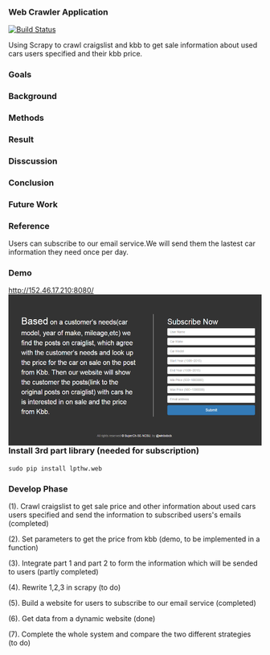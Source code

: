 
### Web Crawler Application  
[![Build Status](https://travis-ci.org/SuperCh-SE-NCSU/ProjectScraping.svg?branch=master)](https://travis-ci.org/SuperCh-SE-NCSU/ProjectScraping)

Using Scrapy to crawl craigslist and kbb to get sale information about used cars users specified and their kbb price.

### Goals

### Background

### Methods

### Result

### Disscussion

### Conclusion

### Future Work

### Reference

Users can subscribe to our email service.We will send them the lastest car information they need once per day. 
### Demo

http://152.46.17.210:8080/<br/>
<img align=left src="https://github.com/SuperCh-SE-NCSU/ProjectScraping/blob/master/pythontemp_model/img/subscribe.png" style="float:left;with:100px;height:300px">
### Install 3rd part library (needed for subscription)

```
sudo pip install lpthw.web
```   

### Develop Phase

  (1).  Crawl craigslist to get sale price and other information about used cars users specified and send the information to subscribed users's emails (completed)

  (2).  Set parameters to get the price from kbb (demo, to be implemented in a function)

  (3).  Integrate part 1 and part 2 to form the information which will be sended to users (partly completed)

  (4).  Rewrite 1,2,3 in scrapy (to do)
  
  (5).  Build a website for users to subscribe to our email service (completed)
  
  (6).  Get data from a dynamic website (done)

  (7).  Complete the whole system and compare the two different strategies (to do)

